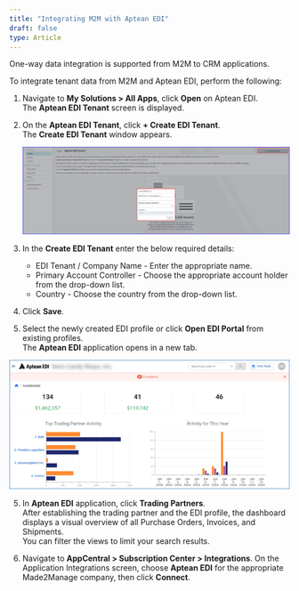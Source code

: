 ```yaml
---
title: "Integrating M2M with Aptean EDI"
draft: false
type: Article
---
```

One-way data integration is supported from M2M to CRM applications.

To integrate tenant data from M2M and Aptean EDI, perform the following:
1.	Navigate to **My Solutions > All Apps**, click **Open** on Aptean EDI.
<br> The **Aptean EDI Tenant** screen is displayed.

2. On the **Aptean EDI Tenant**, click **+ Create EDI Tenant**. <br> The **Create EDI Tenant** window appears.

    ![integration-m2m-edi](assets/Images/integration-m2m-edi.png)

3. In the **Create EDI Tenant** enter the below required details:
    -   EDI Tenant / Company Name - Enter the appropriate name.
    -   Primary Account Controller - Choose the appropriate account holder from the drop-down list. 
    -   Country - Choose the country from the drop-down list. 

4. Click **Save**.

5.	Select the newly created EDI profile or click **Open EDI Portal** from existing profiles. <br> The **Aptean EDI** application opens in a new tab.

![edi-dashboard](assets/Images/edi-dashboard.png)

5.	In **Aptean EDI** application, click **Trading Partners**.    <br> After establishing the trading partner and the EDI profile, the dashboard displays a visual overview of all Purchase Orders, Invoices, and Shipments.    <br>You can filter the views to limit your search results.

6. Navigate to **AppCentral > Subscription Center > Integrations**. On the Application Integrations screen, choose **Aptean EDI** for the appropriate Made2Manage company, then click **Connect**.

